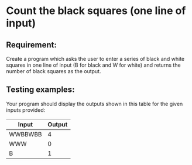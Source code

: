 # Count the black squares (one line of input)

## Requirement:

Create a program which asks the user to enter a series of black and white
squares in one line of input (B for black and W for white) and returns the
number of black squares as the output.

## Testing examples:

Your program should display the outputs shown in this table for the given
inputs provided:

| Input   | Output |
| ------- | ------ |
| WWBBWBB | 4      |
| WWW     | 0      |
| B       | 1      |
